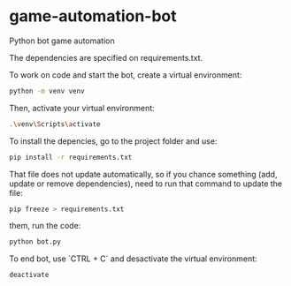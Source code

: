 # game-automation-bot

Python bot game automation

The dependencies are specified on requirements.txt.

To work on code and start the bot, create a virtual environment:

```sh
python -m venv venv
```

Then, activate your virtual environment:

```sh
.\venv\Scripts\activate
```

To install the depencies, go to the project folder and use:

```sh
pip install -r requirements.txt
```

That file does not update automatically, so if you chance something (add, update or remove dependencies), need to run that command to update the file:

```sh
pip freeze > requirements.txt
```

them, run the code:

```sh
python bot.py
```

To end bot, use ´CTRL + C´ and desactivate the virtual environment:

```sh
deactivate
```
